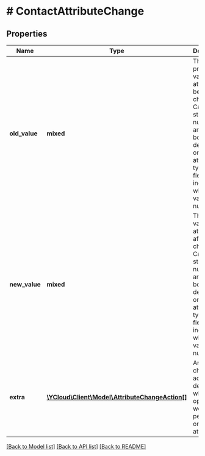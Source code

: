 # # ContactAttributeChange

## Properties

Name | Type | Description | Notes
------------ | ------------- | ------------- | -------------
**old_value** | **mixed** | The previous value of the attribute before the change. Can be a string, number, array, or boolean depending on the attribute type. This field is not included when the value is null. | [optional]
**new_value** | **mixed** | The new value of the attribute after the change. Can be a string, number, array, or boolean depending on the attribute type. This field is not included when the value is null. | [optional]
**extra** | [**\YCloud\Client\Model\AttributeChangeAction[]**](AttributeChangeAction.md) | An array of change actions that describe what operations were performed on this attribute. | [optional]

[[Back to Model list]](../../README.md#models) [[Back to API list]](../../README.md#endpoints) [[Back to README]](../../README.md)
